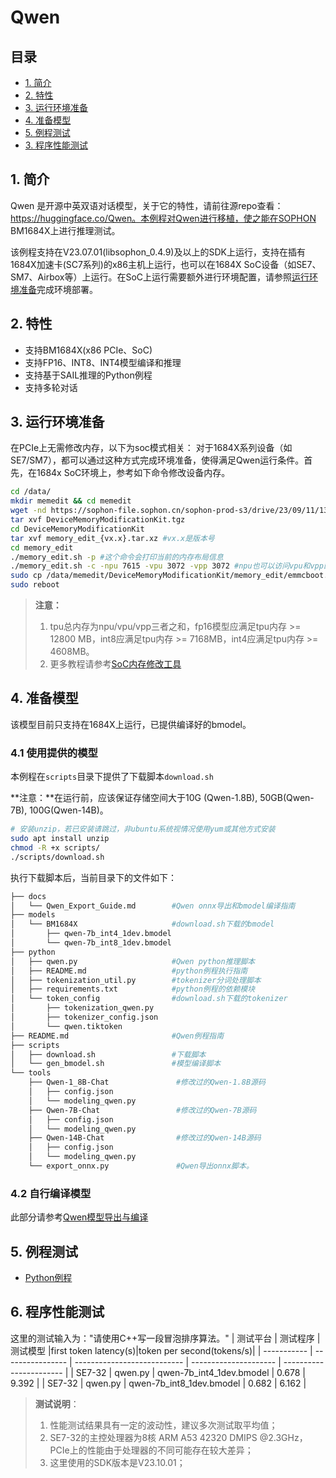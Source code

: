 # Qwen

## 目录
  - [1. 简介](#1-简介)
  - [2. 特性](#2-特性)
  - [3. 运行环境准备](#3-运行环境准备)
  - [4. 准备模型](#4-准备模型)
  - [5. 例程测试](#5-例程测试)
  - [3. 程序性能测试](#6-程序性能测试)

## 1. 简介
Qwen 是开源中英双语对话模型，关于它的特性，请前往源repo查看：https://huggingface.co/Qwen。本例程对Qwen进行移植，使之能在SOPHON BM1684X上进行推理测试。

该例程支持在V23.07.01(libsophon_0.4.9)及以上的SDK上运行，支持在插有1684X加速卡(SC7系列)的x86主机上运行，也可以在1684X SoC设备（如SE7、SM7、Airbox等）上运行。在SoC上运行需要额外进行环境配置，请参照[运行环境准备](#3-运行环境准备)完成环境部署。

## 2. 特性
* 支持BM1684X(x86 PCIe、SoC)
* 支持FP16、INT8、INT4模型编译和推理
* 支持基于SAIL推理的Python例程
* 支持多轮对话


## 3. 运行环境准备
在PCIe上无需修改内存，以下为soc模式相关：
对于1684X系列设备（如SE7/SM7），都可以通过这种方式完成环境准备，使得满足Qwen运行条件。首先，在1684x SoC环境上，参考如下命令修改设备内存。
```bash
cd /data/
mkdir memedit && cd memedit
wget -nd https://sophon-file.sophon.cn/sophon-prod-s3/drive/23/09/11/13/DeviceMemoryModificationKit.tgz
tar xvf DeviceMemoryModificationKit.tgz
cd DeviceMemoryModificationKit
tar xvf memory_edit_{vx.x}.tar.xz #vx.x是版本号
cd memory_edit
./memory_edit.sh -p #这个命令会打印当前的内存布局信息
./memory_edit.sh -c -npu 7615 -vpu 3072 -vpp 3072 #npu也可以访问vpu和vpp的内存
sudo cp /data/memedit/DeviceMemoryModificationKit/memory_edit/emmcboot.itb /boot/emmcboot.itb && sync
sudo reboot
```
> **注意：**
> 1. tpu总内存为npu/vpu/vpp三者之和，fp16模型应满足tpu内存 >= 12800 MB，int8应满足tpu内存 >= 7168MB，int4应满足tpu内存 >= 4608MB。
> 2. 更多教程请参考[SoC内存修改工具](https://doc.sophgo.com/sdk-docs/v23.07.01/docs_latest_release/docs/SophonSDK_doc/zh/html/appendix/2_mem_edit_tools.html)

## 4. 准备模型
该模型目前只支持在1684X上运行，已提供编译好的bmodel。
### 4.1 使用提供的模型

​本例程在`scripts`目录下提供了下载脚本`download.sh`

**注意：**在运行前，应该保证存储空间大于10G (Qwen-1.8B), 50GB(Qwen-7B), 100G(Qwen-14B)。

```bash
# 安装unzip，若已安装请跳过，非ubuntu系统视情况使用yum或其他方式安装
sudo apt install unzip
chmod -R +x scripts/
./scripts/download.sh
```

执行下载脚本后，当前目录下的文件如下：
```bash
├── docs
│   └── Qwen_Export_Guide.md        #Qwen onnx导出和bmodel编译指南
├── models
│   └── BM1684X                     #download.sh下载的bmodel
│       ├── qwen-7b_int4_1dev.bmodel
│       └── qwen-7b_int8_1dev.bmodel
├── python
│   ├── qwen.py                     #Qwen python推理脚本
│   ├── README.md                   #python例程执行指南
│   ├── tokenization_util.py        #tokenizer分词处理脚本
│   ├── requirements.txt            #python例程的依赖模块
│   └── token_config                #download.sh下载的tokenizer
│       ├── tokenization_qwen.py
│       ├── tokenizer_config.json
│       └── qwen.tiktoken 
├── README.md                       #Qwen例程指南
├── scripts                         
│   ├── download.sh                 #下载脚本
│   └── gen_bmodel.sh               #模型编译脚本
└── tools
    ├── Qwen-1_8B-Chat               #修改过的Qwen-1.8B源码
    │   ├── config.json
    │   └── modeling_qwen.py
    ├── Qwen-7B-Chat                 #修改过的Qwen-7B源码
    │   ├── config.json
    │   └── modeling_qwen.py
    ├── Qwen-14B-Chat                #修改过的Qwen-14B源码
    │   ├── config.json
    │   └── modeling_qwen.py
    └── export_onnx.py               #Qwen导出onnx脚本。
```

### 4.2 自行编译模型

此部分请参考[Qwen模型导出与编译](./docs/Qwen_Export_Guide.md)

## 5. 例程测试

- [Python例程](./python/README.md)

## 6. 程序性能测试

这里的测试输入为："请使用C++写一段冒泡排序算法。"
|    测试平台   |     测试程序       |           测试模型             |first token latency(s)|token per second(tokens/s)| 
| -----------  | ---------------- | ---------------------------     | --------------------- | ----------------------- | 
| SE7-32  | qwen.py      | qwen-7b_int4_1dev.bmodel         |    0.678              |    9.392          | 
| SE7-32  | qwen.py      | qwen-7b_int8_1dev.bmodel         |    0.682              |    6.162         | 

> **测试说明**：  
> 1. 性能测试结果具有一定的波动性，建议多次测试取平均值；
> 2. SE7-32的主控处理器为8核 ARM A53 42320 DMIPS @2.3GHz，PCIe上的性能由于处理器的不同可能存在较大差异；
> 3. 这里使用的SDK版本是V23.10.01；
